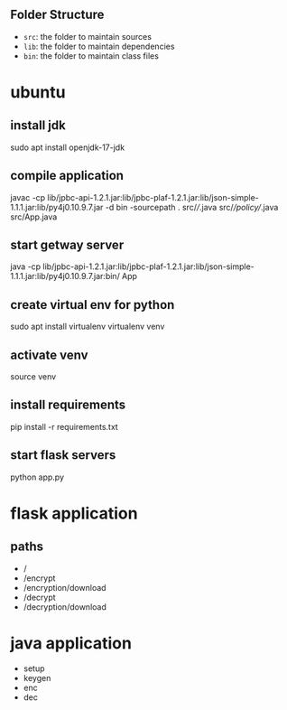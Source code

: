 
## Folder Structure

- `src`: the folder to maintain sources
- `lib`: the folder to maintain dependencies
- `bin`: the folder to maintain class files


# ubuntu 


## install jdk
sudo apt install openjdk-17-jdk

## compile application
javac -cp lib/jpbc-api-1.2.1.jar:lib/jpbc-plaf-1.2.1.jar:lib/json-simple-1.1.1.jar:lib/py4j0.10.9.7.jar -d bin -sourcepath . src/*/*.java src/*/policy/*.java src/App.java 


## start getway server
java -cp lib/jpbc-api-1.2.1.jar:lib/jpbc-plaf-1.2.1.jar:lib/json-simple-1.1.1.jar:lib/py4j0.10.9.7.jar:bin/ App


## create virtual env for python
sudo apt install virtualenv
virtualenv venv

## activate venv
source venv

## install requirements
pip install -r requirements.txt

## start flask servers
python app.py



# flask application
## paths
<ul>
<li>/</li>
<li>/encrypt</li>
<li>/encryption/download</li>
<li>/decrypt</li>
<li>/decryption/download</li>
</ul>


# java application
<ul>
<li>setup</li>
<li>keygen</li>
<li>enc</li>
<li>dec</li>
</ul>